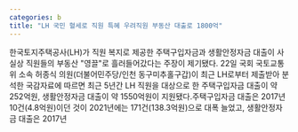 ```yaml
---
categories: b
title: "LH 국민 혈세로 직원 특혜 우려직원 부동산 대출로 1800억"
---
```

한국토지주택공사(LH)가 직원 복지로 제공한 주택구입자금과 생활안정자금 대출이 사실상 직원들의 부동산 "영끌"로 흘러들어갔다는 주장이 제기됐다. 22일 국회 국토교통위 소속 허종식 의원(더불어민주당/인천 동구미추홀구갑)이 최근 LH로부터 제출받아 분석한 국감자료에 따르면 최근 5년간 LH 직원을 대상으로 한 주택구입자금 대출이 약 252억원, 생활안정자금 대출이 약 1550억원이 지원됐다.주택구입자금 대출은 2017년 10건(4.8억원)이던 것이 2021년에는 171건(138.3억원)으로 대폭 늘었고, 생활안정자금 대출은 2017년